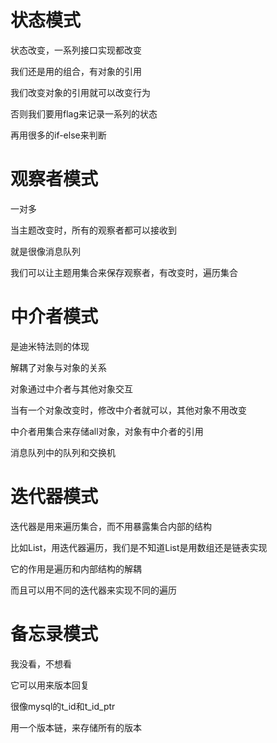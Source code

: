 # 状态模式

状态改变，一系列接口实现都改变

我们还是用的组合，有对象的引用

我们改变对象的引用就可以改变行为

否则我们要用flag来记录一系列的状态

再用很多的if-else来判断







# 观察者模式

一对多

当主题改变时，所有的观察者都可以接收到

就是很像消息队列



我们可以让主题用集合来保存观察者，有改变时，遍历集合



# 中介者模式

是迪米特法则的体现

解耦了对象与对象的关系

对象通过中介者与其他对象交互

当有一个对象改变时，修改中介者就可以，其他对象不用改变



中介者用集合来存储all对象，对象有中介者的引用

消息队列中的队列和交换机



# 迭代器模式

迭代器是用来遍历集合，而不用暴露集合内部的结构

比如List，用迭代器遍历，我们是不知道List是用数组还是链表实现

它的作用是遍历和内部结构的解耦

而且可以用不同的迭代器来实现不同的遍历



# 备忘录模式

我没看，不想看

它可以用来版本回复

很像mysql的t_id和t_id_ptr

用一个版本链，来存储所有的版本

